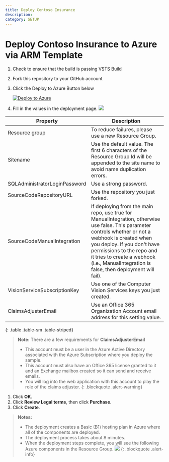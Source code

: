 ```yaml
---
title: Deploy Contoso Insurance
description:
category: SETUP
---
```


# Deploy Contoso Insurance to Azure via ARM Template

1. Check to ensure that the build is passing VSTS Build
1. Fork this repository to your GitHub account
1. Click the Deploy to Azure Button below

   [![Deploy to Azure](http://azuredeploy.net/deploybutton.png)](https://portal.azure.com/#create/Microsoft.Template/uri/https%3a%2f%2fraw.githubusercontent.com%2fTylerLu%2fContosoInsurance%2fmaster%2fSrc%2fazuredeploy.json)

1. Fill in the values in the deployment page.
   ![]({{site.baseurl}}/img/deployment/azure-custom-deployment.png)

| Property | Description |
|---|---|
| Resource group | To reduce failures, please use a new Resource Group. |
| Sitename | Use the default value. The first 6 characters of the Resource Group Id will be appended to the site name to avoid name duplication errors. |
| SQLAdministratorLoginPassword | Use a strong password. |
| SourceCodeRepositoryURL | Use the repository you just forked. |
| SourceCodeManualIntegration | If deploying from the main repo, use true for ManualIntegration, otherwise use false. This parameter controls whether or not a webhook is created when you deploy. If you don't have permissions to the repo and it tries to create a webhook (i.e., ManualIntegration is false, then deployment will fail). |
| VisionServiceSubscriptionKey | Use one of the Computer Vision Services keys you just created. |
| ClaimsAdjusterEmail | Use an Office 365 Organization Account email address for this setting value. |
{: .table .table-sm .table-striped}

> **Note:** There are a few requirements for **ClaimsAdjusterEmail**
> * This account must be a user in the Azure Active Directory associated with the Azure Subscription where you deploy the sample.  
> * This account must also have an Office 365 license granted to it and an Exchange mailbox created so it can send and receive emails.  
> * You will log into the web application with this account to play the role of the claims adjuster.
{: .blockquote .alert-warning}

1. Click **OK**.
1. Click **Review Legal terms**, then click **Purchase**.
1. Click **Create**.

> **Notes:** 
>- The deployment creates a Basic (B1) hosting plan in Azure where all of the components are deployed.
>- The deployment process takes about 8 minutes.
>- When the deployment steps complete, you will see the following Azure components in the Resource Group.
> ![]({{site.baseurl}}/img/deployment/azure-components.png)
{: .blockquote .alert-info}